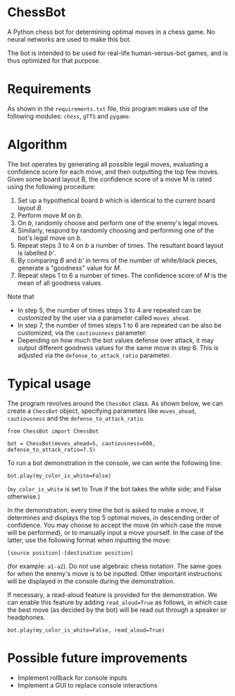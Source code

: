 # ChessBot
A Python chess bot for determining optimal moves in a chess game. No neural networks are used to make this bot.

The bot is intended to be used for real-life human-versus-bot games, and is thus optimized for that purpose.


# Requirements

As shown in the ```requirements.txt``` file, this program makes use of the following modules: ```chess```, ```gTTS``` and ```pygame```.


# Algorithm

The bot operates by generating all possible legal moves, evaluating a confidence score for each move, and then outputting the top few moves. Given some board layout B, the confidence score of a move M is rated using the following procedure:

1. Set up a hypothetical board _b_ which is identical to the current board layout _B_.
2. Perform move _M_ on _b_.
3. On _b_, randomly choose and perform one of the enemy's legal moves.
4. Similarly, respond by randomly choosing and performing one of the bot's legal move on _b_.
5. Repeat steps 3 to 4 on _b_ a number of times. The resultant board layout is labelled _b'_.
6. By comparing _B_ and _b'_ in terms of the number of white/black pieces, generate a "goodness" value for _M_.
7. Repeat steps 1 to 6 a number of times. The confidence score of _M_ is the mean of all goodness values.

Note that
- In step 5, the number of times steps 3 to 4 are repeated can be customized by the user via a parameter called ```moves_ahead```.
- In step 7, the number of times steps 1 to 6 are repeated can be also be customized, via the ```cautiousness``` parameter.
- Depending on how much the bot values defense over attack, it may output different goodness values for the same move in step 6. This is adjusted via the ```defense_to_attack_ratio``` parameter.


# Typical usage

The program revolves around the ```ChessBot``` class. As shown below, we can create a ```ChessBot``` object, specifying parameters like ```moves_ahead```, ```cautiousness``` and the ```defense_to_attack_ratio```.

```
from ChessBot import ChessBot

bot = ChessBot(moves_ahead=5, cautiousness=600, defense_to_attack_ratio=7.5)
```

To run a bot demonstration in the console, we can write the following line:

```
bot.play(my_color_is_white=False)
```

(```my_color_is_white``` is set to True if the bot takes the white side; and False otherwise.)

In the demonstration, every time the bot is asked to make a move, it determines and displays the top 5 optimal moves, in descending order of confidence. You may choose to accept the move (in which case the move will be performed), or to manually input a move yourself. In the case of the latter, use the following format when inputting the move:

```[source position]-[destination position]```

(for example: ```a1-a2```). Do not use algebraic chess notation. The same goes for when the enemy's move is to be inputted. Other important instructions will be displayed in the console during the demonstration.

If necessary, a read-aloud feature is provided for the demonstration. We can enable this feature by adding ```read_aloud=True``` as follows, in which case the best move (as decided by the bot) will be read out through a speaker or headphones.

```
bot.play(my_color_is_white=False, read_aloud=True)
```


# Possible future improvements

- Implement rollback for console inputs
- Implement a GUI to replace console interactions
